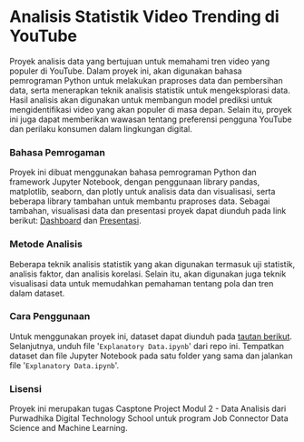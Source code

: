 # Analisis Statistik Video Trending di YouTube
Proyek analisis data yang bertujuan untuk memahami tren video yang populer di YouTube. Dalam proyek ini, akan digunakan bahasa pemrograman Python untuk melakukan praproses data dan pembersihan data, serta menerapkan teknik analisis statistik untuk mengeksplorasi data. Hasil analisis akan digunakan untuk membangun model prediksi untuk mengidentifikasi video yang akan populer di masa depan. Selain itu, proyek ini juga dapat memberikan wawasan tentang preferensi pengguna YouTube dan perilaku konsumen dalam lingkungan digital.

### Bahasa Pemrogaman
Proyek ini dibuat menggunakan bahasa pemrograman Python dan framework Jupyter Notebook, dengan penggunaan library pandas, matplotlib, seaborn, dan plotly untuk analisis data dan visualisasi, serta beberapa library tambahan untuk membantu praproses data. Sebagai tambahan, visualisasi data dan presentasi proyek dapat diunduh pada link berikut: [Dashboard](https://public.tableau.com/app/profile/muhammad.reyhan.arighy/viz/Tableau-USvideos-Capstone2/Dashboard?publish=yes) dan [Presentasi](https://www.youtube.com/watch?v=MDm8X7vweHs&t=18s).

### Metode Analisis
Beberapa teknik analisis statistik yang akan digunakan termasuk uji statistik, analisis faktor, dan analisis korelasi. Selain itu, akan digunakan juga teknik visualisasi data untuk memudahkan pemahaman tentang pola dan tren dalam dataset.

### Cara Penggunaan
Untuk menggunakan proyek ini, dataset dapat diunduh pada [tautan berikut](https://drive.google.com/drive/folders/1uw9ptpZpbd3RHc77j-qeELPbcdwaniS4). Selanjutnya, unduh file '`Explanatory Data.ipynb`' dari repo ini. Tempatkan dataset dan file Jupyter Notebook pada satu folder yang sama dan jalankan file '`Explanatory Data.ipynb`'.

### Lisensi
Proyek ini merupakan tugas Casptone Project Modul 2 - Data Analisis dari Purwadhika Digital Technology School untuk program Job Connector Data Science and Machine Learning.
